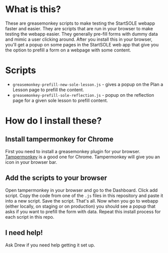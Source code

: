 # What is this?
These are greasemonkey scripts to make testing the StartSOLE webapp faster and easier. They are scripts that are run in your browser to make testing the webapp easier. They generally pre-fill forms with dummy data and mimic a user clicking around. After you install this in your browser, you'll get a popup on some pages in the StartSOLE web app that give you the option to prefill a form on a webpage with some content.

# Scripts

 * `greasemonkey-prefill-new-sole-lesson.js` - gives a popup on the Plan a Lesson page to prefill the content.
 * `greasemonkey-prefill-sole-reflection.js` - popup on the reflection page for a given sole lesson to prefill content.


# How do I install these?

## Install tampermonkey for Chrome

First you need to install a greasemonkey plugin for your browser. [Tampermonkey](https://tampermonkey.net/) is a good one for Chrome. Tampermonkey will give you an icon in your browser bar.

## Add the scripts to your browser

Open tampermonkey in your browser and go to the Dashboard. Click add script. Copy the code from one of the `.js` files in this repository and paste it into a new script. Save the script. That's all. Now when you go to webapp (either locally, on staging or on production) you should see a popup that asks if you want to prefill the form with data. Repeat this install process for each script in this repo.

## I need help!

Ask Drew if you need help getting it set up.
